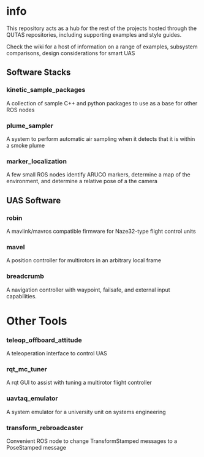 # info
This repository acts as a hub for the rest of the projects hosted through the QUTAS repositories, including supporting examples and style guides.

Check the wiki for a host of information on a range of examples, subsystem comparisons, design considerations for smart UAS

## Software Stacks
### kinetic_sample_packages
A collection of sample C++ and python packages to use as a base for other ROS nodes

### plume_sampler
A system to perform automatic air sampling when it detects that it is within a smoke plume

### marker_localization
A few small ROS nodes identify ARUCO markers, determine a map of the environment, and determine a relative pose of a the camera
 
## UAS Software 
### robin
A mavlink/mavros compatible firmware for Naze32-type flight control units

### mavel
A position controller for multirotors in an arbitrary local frame

### breadcrumb
A navigation controller with waypoint, failsafe, and external input capabilities.

# Other Tools
### teleop_offboard_attitude
A teleoperation interface to control UAS

### rqt_mc_tuner
A rqt GUI to assist with tuning a multirotor flight controller

### uavtaq_emulator
A system emulator for a university unit on systems engineering

### transform_rebroadcaster
Convenient ROS node to change TransformStamped messages to a PoseStamped message
